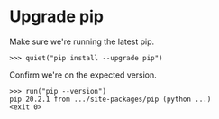 # Upgrade pip

Make sure we're running the latest pip.

    >>> quiet("pip install --upgrade pip")

Confirm we're on the expected version.

    >>> run("pip --version")
    pip 20.2.1 from .../site-packages/pip (python ...)
    <exit 0>
